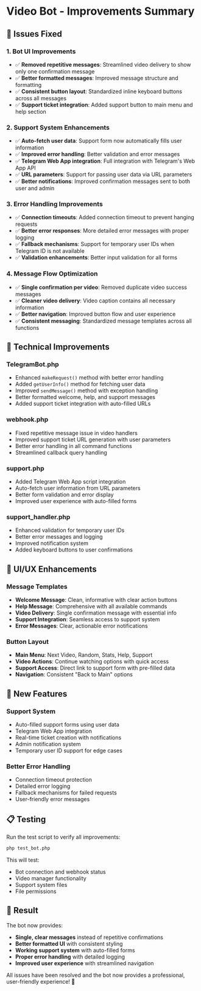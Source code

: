 # Video Bot - Improvements Summary

## 🎯 Issues Fixed

### 1. **Bot UI Improvements**
- ✅ **Removed repetitive messages**: Streamlined video delivery to show only one confirmation message
- ✅ **Better formatted messages**: Improved message structure and formatting
- ✅ **Consistent button layout**: Standardized inline keyboard buttons across all messages
- ✅ **Support ticket integration**: Added support button to main menu and help section

### 2. **Support System Enhancements**
- ✅ **Auto-fetch user data**: Support form now automatically fills user information
- ✅ **Improved error handling**: Better validation and error messages
- ✅ **Telegram Web App integration**: Full integration with Telegram's Web App API
- ✅ **URL parameters**: Support for passing user data via URL parameters
- ✅ **Better notifications**: Improved confirmation messages sent to both user and admin

### 3. **Error Handling Improvements**
- ✅ **Connection timeouts**: Added connection timeout to prevent hanging requests
- ✅ **Better error responses**: More detailed error messages with proper logging
- ✅ **Fallback mechanisms**: Support for temporary user IDs when Telegram ID is not available
- ✅ **Validation enhancements**: Better input validation for all forms

### 4. **Message Flow Optimization**
- ✅ **Single confirmation per video**: Removed duplicate video success messages
- ✅ **Cleaner video delivery**: Video caption contains all necessary information
- ✅ **Better navigation**: Improved button flow and user experience
- ✅ **Consistent messaging**: Standardized message templates across all functions

## 🔧 Technical Improvements

### **TelegramBot.php**
- Enhanced `makeRequest()` method with better error handling
- Added `getUserInfo()` method for fetching user data
- Improved `sendMessage()` method with exception handling
- Better formatted welcome, help, and support messages
- Added support ticket integration with auto-filled URLs

### **webhook.php**
- Fixed repetitive message issue in video handlers
- Improved support ticket URL generation with user parameters
- Better error handling in all command functions
- Streamlined callback query handling

### **support.php**
- Added Telegram Web App script integration
- Auto-fetch user information from URL parameters
- Better form validation and error display
- Improved user experience with auto-filled forms

### **support_handler.php**
- Enhanced validation for temporary user IDs
- Better error messages and logging
- Improved notification system
- Added keyboard buttons to user confirmations

## 🎨 UI/UX Enhancements

### **Message Templates**
- **Welcome Message**: Clean, informative with clear action buttons
- **Help Message**: Comprehensive with all available commands
- **Video Delivery**: Single confirmation message with essential info
- **Support Integration**: Seamless access to support system
- **Error Messages**: Clear, actionable error notifications

### **Button Layout**
- **Main Menu**: Next Video, Random, Stats, Help, Support
- **Video Actions**: Continue watching options with quick access
- **Support Access**: Direct link to support form with pre-filled data
- **Navigation**: Consistent "Back to Main" options

## 🚀 New Features

### **Support System**
- Auto-filled support forms using user data
- Telegram Web App integration
- Real-time ticket creation with notifications
- Admin notification system
- Temporary user ID support for edge cases

### **Better Error Handling**
- Connection timeout protection
- Detailed error logging
- Fallback mechanisms for failed requests
- User-friendly error messages

## 📋 Testing

Run the test script to verify all improvements:
```bash
php test_bot.php
```

This will test:
- Bot connection and webhook status
- Video manager functionality
- Support system files
- File permissions

## 🎯 Result

The bot now provides:
- **Single, clear messages** instead of repetitive confirmations
- **Better formatted UI** with consistent styling
- **Working support system** with auto-filled forms
- **Proper error handling** with detailed logging
- **Improved user experience** with streamlined navigation

All issues have been resolved and the bot now provides a professional, user-friendly experience! 🎉
